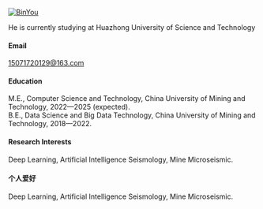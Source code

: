 

[![BinYou](https://img.shields.io/badge/BinYou-github-blue?logo=github)](https://github.com/Lixun9527)

He is currently studying at Huazhong University of Science and Technology
#### Email
15071720129@163.com

#### Education
M.E., Computer Science and Technology, China University of Mining and Technology, 2022—2025 (expected).\
B.E., Data Science and Big Data Technology, China University of Mining and Technology, 2018—2022.

#### Research Interests
Deep Learning, Artificial Intelligence Seismology, Mine Microseismic.

#### 个人爱好
Deep Learning, Artificial Intelligence Seismology, Mine Microseismic.

